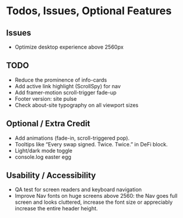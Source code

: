 
# Todos, Issues, Optional Features

## Issues
- Optimize desktop experience above 2560px

## TODO
- Reduce the prominence of info-cards
- Add active link highlight (ScrollSpy) for nav
- Add framer-motion scroll-trigger fade-up
- Footer version: site pulse
- Check about-site typography on all viewport sizes

## Optional / Extra Credit
- Add animations (fade-in, scroll-triggered pop).
- Tooltips like “Every swap signed. Twice. Twice.” in DeFi block.
- Light/dark mode toggle
- console.log easter egg

## Usability / Accessibility
- QA test for screen readers and keyboard navigation
- Improve Nav fonts on huge screens above 2560: the Nav goes full screen and looks cluttered, increase the font size or appreciably increase the entire header height.

